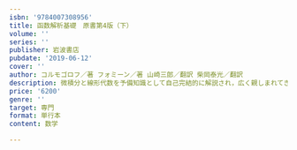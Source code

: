 ```yaml
---
isbn: '9784007308956'
title: 函数解析基礎　原書第4版（下）
volume: ''
series: ''
publisher: 岩波書店
pubdate: '2019-06-12'
cover: ''
author: コルモゴロフ／著 フォミーン／著 山崎三郎／翻訳 柴岡泰光／翻訳
description: 微積分と線形代数を予備知識として自己完結的に解説され，広く親しまれてきた函数解析の標準的教科書．
price: '6200'
genre: ''
target: 専門
format: 単行本
content: 数学

---
```

